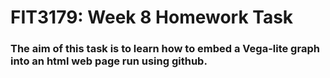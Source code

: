 # FIT3179: Week 8 Homework Task
### The aim of this task is to learn how to embed a Vega-lite graph into an html web page run using github.
